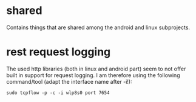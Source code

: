 # shared

Contains things that are shared among the android and linux subprojects.

# rest request logging
The used http libraries (both in linux and android part) seem to not offer built in support for request logging.
I am therefore using the following command/tool (adapt the interface name after -i!):
```
sudo tcpflow -p -c -i wlp8s0 port 7654
```